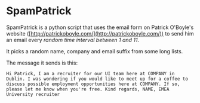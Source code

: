 # SpamPatrick

SpamPatrick is a python script that uses the email form on Patrick O'Boyle's website ([http://patrickoboyle.com/](http://patrickoboyle.com/)) to send him an email every *random time interval between 1 and 11*.

It picks a random name, company and email suffix from some long lists.

The message it sends is this:
```
Hi Patrick, I am a recruiter for our UI team here at COMPANY in Dublin. I was wondering if you would like to meet up for a coffee to discuss possible employment opportunities here at COMPANY. If so, please let me know when you're free. Kind regards, NAME, EMEA University recruiter
```
